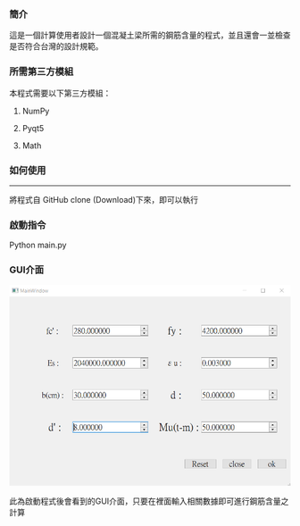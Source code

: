 ### 簡介

這是一個計算使用者設計一個混凝土梁所需的鋼筋含量的程式，並且還會一並檢查是否符合台灣的設計規範。

### **所需第三方模組**

本程式需要以下第三方模組：

1.  NumPy

2.  Pyqt5

3.  Math

### 如何使用
--------

將程式自 GitHub clone (Download)下來，即可以執行

### 啟動指令

Python main.py

### GUI介面

![](media/7a6cdde98dd6fa5e6d667bc765b49114.png)

此為啟動程式後會看到的GUI介面，只要在裡面輸入相關數據即可進行鋼筋含量之計算
